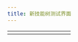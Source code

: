 ```yaml
---
title: 新技能树测试界面
---
```




| | | | | | | | | |
|-|-|-|-|-|-|-|-|-|
|<skill name="左丁字" />|<skill name="Spear_Proficiency_I" />|<skill name="Double_Bash" />|||||||

